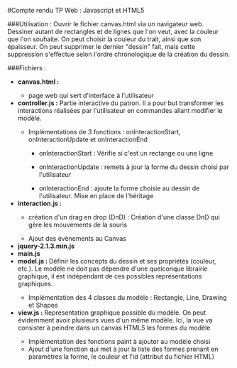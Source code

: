 #Compte rendu TP Web : Javascript et HTML5

###Utilisation :
Ouvrir le fichier canvas.html via un navigateur web. 
Dessiner autant de rectangles et de lignes que l'on veut, avec la couleur que l'on souhaite. 
On peut choisir la couleur du trait, ainsi que son épaisseur. On peut supprimer le dernier "dessin" fait, mais cette suppression s'effectue selon l'ordre chronologique de la création du dessin.

###Fichiers :
<ul>
  <li><b>canvas.html :</b></li>
    <ul>
      <li>page web qui sert d'interface à l'utilisateur</li>
    </ul>
  <li><b>controller.js :</b> Partie interactive du patron. Il a pour but transformer les interactions réalisées par l'utilisateur en commandes allant modifier le modèle.</li>
  <ul>
    <li>Implémentations de 3 fonctions : onInteractionStart, onInteractionUpdate et onInteractionEnd</li>
      <ul>
        <li>onInteractionStart : Vérifie si c'est un rectange ou une ligne</li>
      </ul>
       <ul>
        <li>onInteractionUpdate : remets à jour la forme du dessin choisi par l'utilisateur</li>
      </ul>
       <ul>
        <li>onInteractionEnd : ajoute la forme choisie au dessin de l'utilisateur. Mise en place de l'héritage </li>
      </ul>
  </ul>
  <li><b>interaction.js :</b></li>
    <ul>
      <li>création d'un drag en drop (DnD) : Création d'une classe DnD qui gère les mouvements de la souris</li>
    </ul>
    <ul>
      <li>Ajout des évènements au Canvas</li>
    </ul>
  <li><b>jquery-2.1.3.min.js</b></li>
  <li><b>main.js</b></li>
  <li><b>model.js : </b> Définir les concepts du dessin et ses propriétés (couleur, etc.). Le modèle ne doit pas dépendre d'une quelconque librairie graphique, il est indépendant de ces possibles représentations graphiques. </li>
  <ul>
    <li>Implémentation des 4 classes du modèle : Rectangle, Line, Drawing et Shapes</li>
  </ul>
  <li><b>view.js :</b> Représentation graphique possible du modèle. On peut évidemment avoir plusieurs vues d'un même modèle. Ici, la vue va consister à peindre dans un canvas HTML5 les formes du modèle</li>
   <ul>
    <li>Implémentation des fonctions paint à ajouter au modèle choisi</li>
    <li>Ajout d'une fonction qui met à jour la liste des formes prenant en paramètres la forme, le couleur et l'id (attribut du fichier HTML)</li>
  </ul>
</ul>
